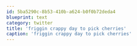 ```yaml
---
id: 5ba5290c-8b53-410b-a624-b0f0b72deda4
blueprint: text
category: twitter
title: 'friggin crappy day to pick cherries'
caption: 'friggin crappy day to pick cherries'
---
```

